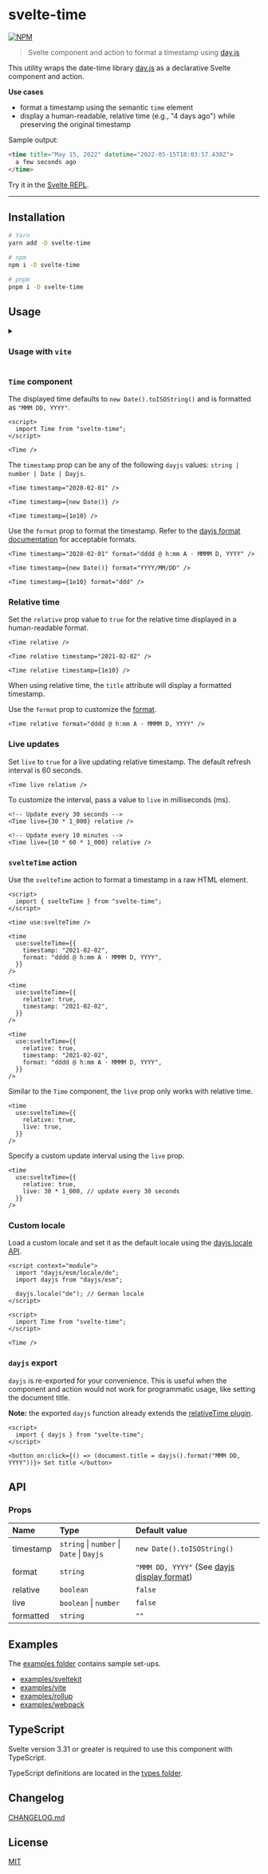 # svelte-time

[![NPM][npm]][npm-url]

<!-- REPO_URL -->

> Svelte component and action to format a timestamp using [day.js](https://github.com/iamkun/dayjs)

This utility wraps the date-time library [day.js](https://github.com/iamkun/dayjs) as a declarative Svelte component and action.

**Use cases**

- format a timestamp using the semantic `time` element
- display a human-readable, relative time (e.g., "4 days ago") while preserving the original timestamp

Sample output:

<!-- prettier-ignore-start -->
```html
<time title="May 15, 2022" datetime="2022-05-15T18:03:57.430Z">
  a few seconds ago
</time>
```
<!-- prettier-ignore-end -->

Try it in the [Svelte REPL](https://svelte.dev/repl/00b3877edb80425b96bb41fb18059882).

---

<!-- TOC -->

## Installation

```bash
# Yarn
yarn add -D svelte-time

# npm
npm i -D svelte-time

# pnpm
pnpm i -D svelte-time
```

## Usage

<details>

<summary>
  
### Usage with `vite`

</summary>

If using `svelte-time@0.7.1` with a vite-only set-up, include `"dayjs/plugin/relativeTime.js"` in [optimizeDeps.include](https://vitejs.dev/config/#optimizedeps-include).

See [examples/vite](examples/vite).

```js
// vite.config.js
import { svelte } from "@sveltejs/vite-plugin-svelte";
import { defineConfig } from "vite";

export default defineConfig(() => {
  return {
    plugins: [svelte()],
    optimizeDeps: {
      include: ["dayjs/plugin/relativeTime.js"],
    },
  };
});
```

</details>

### `Time` component

The displayed time defaults to `new Date().toISOString()` and is formatted as `"MMM DD, YYYY"`.

```svelte
<script>
  import Time from "svelte-time";
</script>

<Time />
```

The `timestamp` prop can be any of the following `dayjs` values: `string | number | Date | Dayjs`.

```svelte
<Time timestamp="2020-02-01" />

<Time timestamp={new Date()} />

<Time timestamp={1e10} />
```

Use the `format` prop to format the timestamp. Refer to the [dayjs format documentation](https://day.js.org/docs/en/display/format) for acceptable formats.

```svelte
<Time timestamp="2020-02-01" format="dddd @ h:mm A · MMMM D, YYYY" />

<Time timestamp={new Date()} format="YYYY/MM/DD" />

<Time timestamp={1e10} format="ddd" />
```

### Relative time

Set the `relative` prop value to `true` for the relative time displayed in a human-readable format.

```svelte
<Time relative />

<Time relative timestamp="2021-02-02" />

<Time relative timestamp={1e10} />
```

When using relative time, the `title` attribute will display a formatted timestamp.

Use the `format` prop to customize the [format](https://day.js.org/docs/en/display/format).

```svelte
<Time relative format="dddd @ h:mm A · MMMM D, YYYY" />
```

### Live updates

Set `live` to `true` for a live updating relative timestamp. The default refresh interval is 60 seconds.

```svelte
<Time live relative />
```

To customize the interval, pass a value to `live` in milliseconds (ms).

```svelte
<!-- Update every 30 seconds -->
<Time live={30 * 1_000} relative />

<!-- Update every 10 minutes -->
<Time live={10 * 60 * 1_000} relative />
```

### `svelteTime` action

Use the `svelteTime` action to format a timestamp in a raw HTML element.

```svelte
<script>
  import { svelteTime } from "svelte-time";
</script>

<time use:svelteTime />

<time
  use:svelteTime={{
    timestamp: "2021-02-02",
    format: "dddd @ h:mm A · MMMM D, YYYY",
  }}
/>

<time
  use:svelteTime={{
    relative: true,
    timestamp: "2021-02-02",
  }}
/>

<time
  use:svelteTime={{
    relative: true,
    timestamp: "2021-02-02",
    format: "dddd @ h:mm A · MMMM D, YYYY",
  }}
/>
```

Similar to the `Time` component, the `live` prop only works with relative time.

```svelte
<time
  use:svelteTime={{
    relative: true,
    live: true,
  }}
/>
```

Specify a custom update interval using the `live` prop.

```svelte
<time
  use:svelteTime={{
    relative: true,
    live: 30 * 1_000, // update every 30 seconds
  }}
/>
```

### Custom locale

Load a custom locale and set it as the default locale using the [dayjs.locale API](https://day.js.org/docs/en/i18n/changing-locale).

```svelte
<script context="module">
  import "dayjs/esm/locale/de";
  import dayjs from "dayjs/esm";

  dayjs.locale("de"); // German locale
</script>

<script>
  import Time from "svelte-time";
</script>

<Time />
```

### `dayjs` export

`dayjs` is re-exported for your convenience. This is useful when the component and action would not work for programmatic usage, like setting the document title.

**Note:** the exported `dayjs` function already extends the [relativeTime plugin](https://day.js.org/docs/en/plugin/relative-time).

```svelte
<script>
  import { dayjs } from "svelte-time";
</script>

<button on:click={() => (document.title = dayjs().format("MMM DD, YYYY"))}> Set title </button>
```

## API

### Props

| Name      | Type                                                  | Default value                                                                            |
| :-------- | :---------------------------------------------------- | :--------------------------------------------------------------------------------------- |
| timestamp | `string` &#124; `number` &#124; `Date` &#124; `Dayjs` | `new Date().toISOString()`                                                               |
| format    | `string`                                              | `"MMM DD, YYYY"` (See [dayjs display format](https://day.js.org/docs/en/display/format)) |
| relative  | `boolean`                                             | `false`                                                                                  |
| live      | `boolean` &#124; `number`                             | `false`                                                                                  |
| formatted | `string`                                              | `""`                                                                                     |

## Examples

The [examples folder](examples/) contains sample set-ups.

- [examples/sveltekit](examples/sveltekit)
- [examples/vite](examples/vite)
- [examples/rollup](examples/rollup)
- [examples/webpack](examples/webpack)

## TypeScript

Svelte version 3.31 or greater is required to use this component with TypeScript.

TypeScript definitions are located in the [types folder](./types).

## Changelog

[CHANGELOG.md](CHANGELOG.md)

## License

[MIT](LICENSE)

[npm]: https://img.shields.io/npm/v/svelte-time.svg?style=for-the-badge&color=%23ff3e00
[npm-url]: https://npmjs.com/package/svelte-time
